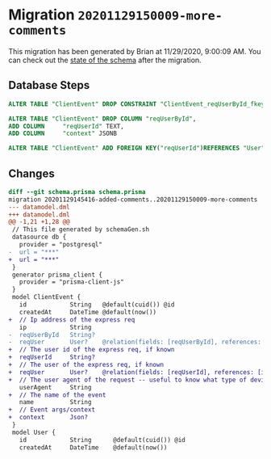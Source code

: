 # Migration `20201129150009-more-comments`

This migration has been generated by Brian at 11/29/2020, 9:00:09 AM.
You can check out the [state of the schema](./schema.prisma) after the migration.

## Database Steps

```sql
ALTER TABLE "ClientEvent" DROP CONSTRAINT "ClientEvent_reqUserById_fkey"

ALTER TABLE "ClientEvent" DROP COLUMN "reqUserById",
ADD COLUMN     "reqUserId" TEXT,
ADD COLUMN     "context" JSONB

ALTER TABLE "ClientEvent" ADD FOREIGN KEY("reqUserId")REFERENCES "User"("id") ON DELETE SET NULL ON UPDATE CASCADE
```

## Changes

```diff
diff --git schema.prisma schema.prisma
migration 20201129145416-added-comments..20201129150009-more-comments
--- datamodel.dml
+++ datamodel.dml
@@ -1,21 +1,28 @@
 // This file generated by schemaGen.sh
 datasource db {
   provider = "postgresql"
-  url = "***"
+  url = "***"
 }
 generator prisma_client {
   provider = "prisma-client-js"
 }
 model ClientEvent {
   id            String   @default(cuid()) @id
   createdAt     DateTime @default(now())
+  // Ip address of the express req
   ip            String
-  reqUserById   String?
-  reqUser       User?    @relation(fields: [reqUserById], references: [id])
+  // The user id of the express req, if known
+  reqUserId     String?
+  // The user of the express req, if known
+  reqUser       User?    @relation(fields: [reqUserId], references: [id])
+  // The user agent of the request -- useful to know what type of device
   userAgent     String
+  // The name of the event
   name          String
+  // Event args/context
+  context       Json?
 }
 model User {
   id            String      @default(cuid()) @id
   createdAt     DateTime    @default(now())
```


